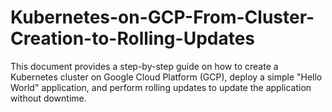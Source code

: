# Kubernetes-on-GCP-From-Cluster-Creation-to-Rolling-Updates
This document provides a step-by-step guide on how to create a Kubernetes cluster on Google Cloud Platform (GCP), deploy a simple "Hello World" application, and perform rolling updates to update the application without downtime.
